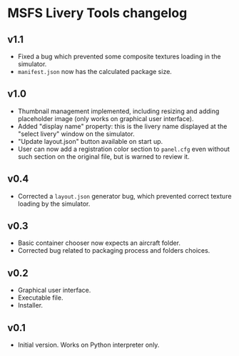 # MSFS Livery Tools changelog

## v1.1

* Fixed a bug which prevented some composite textures loading in the simulator.
* `manifest.json` now has the calculated package size.

## v1.0

* Thumbnail management implemented, including resizing and adding placeholder image (only works on graphical user interface).
* Added "display name" property: this is the livery name displayed at the "select livery" window on the
simulator.
* "Update layout.json" button available on start up.
* User can now add a registration color section to `panel.cfg` even without such section on the
original file, but is warned to review it.

## v0.4

* Corrected a `layout.json` generator bug, which prevented correct texture loading by the simulator.

## v0.3

* Basic container chooser now expects an aircraft folder.
* Corrected bug related to packaging process and folders choices.

## v0.2

* Graphical user interface.
* Executable file.
* Installer.

## v0.1

* Initial version. Works on Python interpreter only.
